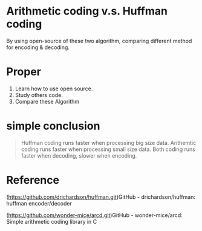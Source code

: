 # Arithmetic coding v.s. Huffman coding

By using open-source of these two algorithm, comparing different method for encoding & decoding.

# Proper

1. Learn how to use open source.
2. Study others code.
3. Compare these Algorithm

# simple conclusion

> Huffman coding runs faster when processing big size data.
> Arithemtic coding runs faster when processing small size data.
> Both coding runs faster when decoding, slower when encoding. 

# Reference

(https://github.com/drichardson/huffman.git)GitHub - drichardson/huffman: huffman encoder/decoder

(https://github.com/wonder-mice/arcd.git)GitHub - wonder-mice/arcd: Simple arithmetic coding library in C
